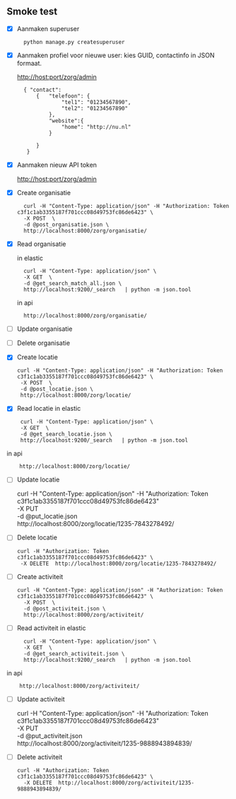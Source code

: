 ## Smoke test 


- [X] Aanmaken superuser

        python manage.py createsuperuser     


- [x] Aanmaken profiel voor nieuwe user: kies GUID, contactinfo in JSON formaat.

    <http://host:port/zorg/admin>
    
    
        { "contact":
            {   "telefoon": {
                    "tel1": "01234567890",
                    "tel2": "01234567890"
                },
                "website":{
                    "home": "http://nu.nl"
                }
    
            }
         }
		
- [x] Aanmaken nieuw API token

    <http://host:port/zorg/admin>
- [x] Create organisatie


        curl -H "Content-Type: application/json" -H "Authorization: Token c3f1c1ab3355187f701ccc08d49753fc86de6423" \
        -X POST  \
        -d @post_organisatie.json \
        http://localhost:8000/zorg/organisatie/

   
        
- [x] Read organisatie
       
     in elastic


        curl -H "Content-Type: application/json" \
        -X GET  \
        -d @get_search_match_all.json \
        http://localhost:9200/_search   | python -m json.tool
     
     in api
    
        http://localhost:8000/zorg/organisatie/
        
- [ ] Update organisatie

- [ ] Delete organisatie

 
- [x]  Create locatie


       curl -H "Content-Type: application/json" -H "Authorization: Token c3f1c1ab3355187f701ccc08d49753fc86de6423" \
        -X POST  \
        -d @post_locatie.json \
        http://localhost:8000/zorg/locatie/

- [x]  Read locatie
in elastic


        curl -H "Content-Type: application/json" \
        -X GET  \
        -d @get_search_locatie.json \
        http://localhost:9200/_search   | python -m json.tool
     
in api

        http://localhost:8000/zorg/locatie/
- [ ]  Update locatie
      
      
     curl -H "Content-Type: application/json" -H "Authorization: Token c3f1c1ab3355187f701ccc08d49753fc86de6423" \
        -X PUT  \
        -d @put_locatie.json \
        http://localhost:8000/zorg/locatie/1235-7843278492/
        
- [ ]  Delete locatie
 
 
       curl -H "Authorization: Token c3f1c1ab3355187f701ccc08d49753fc86de6423" \
        -X DELETE  http://localhost:8000/zorg/locatie/1235-7843278492/


- [ ] Create activiteit


      curl -H "Content-Type: application/json" -H "Authorization: Token c3f1c1ab3355187f701ccc08d49753fc86de6423" \
        -X POST  \
        -d @post_activiteit.json \
        http://localhost:8000/zorg/activiteit/

- [ ] Read activiteit
in elastic


        curl -H "Content-Type: application/json" \
        -X GET  \
        -d @get_search_activiteit.json \
        http://localhost:9200/_search   | python -m json.tool
     
in api
    
        http://localhost:8000/zorg/activiteit/
- [ ] Update activiteit


     curl -H "Content-Type: application/json" -H "Authorization: Token c3f1c1ab3355187f701ccc08d49753fc86de6423" \
        -X PUT  \
        -d @put_activiteit.json \
        http://localhost:8000/zorg/activiteit/1235-9888943894839/

- [ ] Delete activiteit


      curl -H "Authorization: Token c3f1c1ab3355187f701ccc08d49753fc86de6423" \
        -X DELETE  http://localhost:8000/zorg/activiteit/1235-9888943894839/


